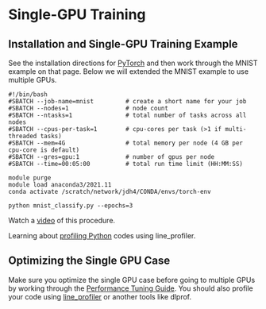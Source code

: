 # Single-GPU Training

## Installation and Single-GPU Training Example

See the installation directions for [PyTorch](https://researchcomputing.princeton.edu/support/knowledge-base/pytorch) and then work through the MNIST example on that page. Below we will extended the MNIST example to use multiple GPUs.

```
#!/bin/bash
#SBATCH --job-name=mnist         # create a short name for your job
#SBATCH --nodes=1                # node count
#SBATCH --ntasks=1               # total number of tasks across all nodes
#SBATCH --cpus-per-task=1        # cpu-cores per task (>1 if multi-threaded tasks)
#SBATCH --mem=4G                 # total memory per node (4 GB per cpu-core is default)
#SBATCH --gres=gpu:1             # number of gpus per node
#SBATCH --time=00:05:00          # total run time limit (HH:MM:SS)

module purge
module load anaconda3/2021.11
conda activate /scratch/network/jdh4/CONDA/envs/torch-env

python mnist_classify.py --epochs=3
```

Watch a [video](https://www.youtube.com/watch?v=wqTgM-Wq4YY&t=296s) of this procedure.

Learning about [profiling Python](https://researchcomputing.princeton.edu/python-profiling) codes using line_profiler.

## Optimizing the Single GPU Case

Make sure you optimize the single GPU case before going to multiple GPUs by working through the [Performance Tuning Guide](https://pytorch.org/tutorials/recipes/recipes/tuning_guide.html). You should also profile your code using [line_profiler](https://researchcomputing.princeton.edu/python-profiling) or another tools like dlprof.
